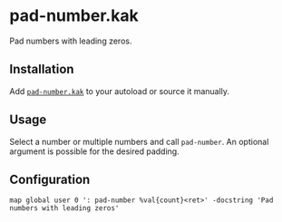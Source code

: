 # pad-number.kak

Pad numbers with leading zeros.

## Installation

Add [`pad-number.kak`](rc/pad-number.kak) to your autoload or source it manually.

## Usage

Select a number or multiple numbers and call `pad-number`.
An optional argument is possible for the desired padding.

## Configuration

``` kak
map global user 0 ': pad-number %val{count}<ret>' -docstring 'Pad numbers with leading zeros'
```

[Kakoune]: https://kakoune.org
